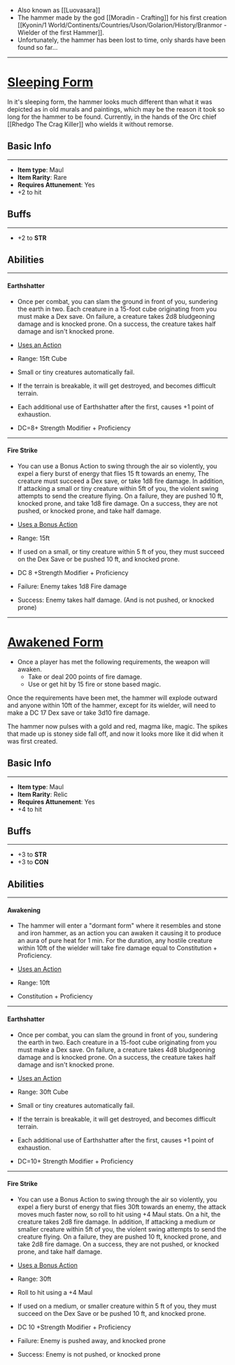 - Also known as [[Luovasara]]
- The hammer made by the god [[Moradin - Crafting]] for his first creation [[Kyonin/1 World/Continents/Countries/Uson/Golarion/History/Branmor - Wielder of the first Hammer]]. 
- Unfortunately, the hammer has been lost to time, only shards have been found so far...  

---
# <u>Sleeping Form</u>

In it's sleeping form, the hammer looks much different than what it was depicted as in old murals and paintings, which may be the reason it took so long for the hammer to be found. Currently, in the hands of the Orc chief [[Rhedgo The Crag Killer]] who wields it without remorse. 

## Basic Info
---
- **Item type**: Maul
- **Item Rarity**: Rare
- **Requires Attunement**: Yes 
- +2 to hit

## Buffs
---
- +2 to **STR**

## Abilities
---
#### Earthshatter

- Once per combat, you can slam the ground in front of you, sundering the earth in two. Each creature in a 15-foot cube originating from you must make a Dex save. On failure, a creature takes 2d8 bludgeoning damage and is knocked prone. On a success, the creature takes half damage and isn't knocked prone. 
- <u>Uses an Action</u> 

- Range: 15ft Cube 

- Small or tiny creatures automatically fail. 

- If the terrain is breakable, it will get destroyed, and becomes difficult terrain.

- Each additional use of Earthshatter after the first, causes +1 point of exhaustion. 

- DC=8+ Strength Modifier + Proficiency
---
#### Fire Strike 

- You can use a Bonus Action to swing through the air so violently, you expel a fiery burst of energy that flies 15 ft towards an enemy, The creature must succeed a Dex save, or take 1d8 fire damage. In addition, If attacking a small or tiny creature within 5ft of you, the violent swing attempts to send the creature flying. On a failure, they are pushed 10 ft, knocked prone, and take 1d8 fire damage. On a success, they are not pushed, or knocked prone, and take half damage. 
- <u>Uses a Bonus Action</u>

- Range: 15ft

- If used on a small, or tiny creature within 5 ft of you, they must succeed on the Dex Save or be pushed 10 ft, and knocked prone. 

- DC 8 +Strength Modifier + Proficiency

- Failure: Enemy takes 1d8 Fire damage 

- Success: Enemy takes half damage. (And is not pushed, or knocked prone) 
---

# <u>Awakened Form</u>

- Once a player has met the following requirements, the weapon will awaken.
	- Take or deal 200 points of fire damage.
	- Use or get hit by 15 fire or stone based magic.

Once the requirements have been met, the hammer will explode outward and anyone within 10ft of the hammer, except for its wielder, will need to make a DC 17 Dex save or take 3d10 fire damage.

The hammer now pulses with a gold and red, magma like, magic. The spikes that made up is stoney side fall off, and now it looks more like it did when it was first created.

## Basic Info
---
- **Item type**: Maul
- **Item Rarity**: Relic
- **Requires Attunement**: Yes
- +4 to hit

## Buffs
---
- +3 to **STR**
- +3 to **CON**

## Abilities
---
#### Awakening

- The hammer will enter a "dormant form" where it resembles and stone and iron hammer, as an action you can awaken it causing it to produce an aura of pure heat for 1 min. For the duration, any hostile creature within 10ft of the wielder will take fire damage equal to Constitution + Proficiency.
- <u>Uses an Action</u>

- Range: 10ft

- Constitution + Proficiency 

---
#### Earthshatter

- Once per combat, you can slam the ground in front of you, sundering the earth in two. Each creature in a 15-foot cube originating from you must make a Dex save. On failure, a creature takes 4d8 bludgeoning damage and is knocked prone. On a success, the creature takes half damage and isn't knocked prone. 
- <u>Uses an Action</u> 

- Range: 30ft Cube 

- Small or tiny creatures automatically fail. 

- If the terrain is breakable, it will get destroyed, and becomes difficult terrain.

- Each additional use of Earthshatter after the first, causes +1 point of exhaustion. 

- DC=10+ Strength Modifier + Proficiency
---
#### Fire Strike 

- You can use a Bonus Action to swing through the air so violently, you expel a fiery burst of energy that flies 30ft towards an enemy, the attack moves much faster now, so roll to hit using +4 Maul stats. On a hit, the creature takes 2d8 fire damage. In addition, If attacking a medium or smaller creature within 5ft of you, the violent swing attempts to send the creature flying. On a failure, they are pushed 10 ft, knocked prone, and take 2d8 fire damage. On a success, they are not pushed, or knocked prone, and take half damage. 
- <u>Uses a Bonus Action</u>

- Range: 30ft

- Roll to hit using a +4 Maul

- If used on a medium, or smaller creature within 5 ft of you, they must succeed on the Dex Save or be pushed 10 ft, and knocked prone. 

- DC 10 +Strength Modifier + Proficiency

- Failure: Enemy is pushed away, and knocked prone

- Success: Enemy is not pushed, or knocked prone